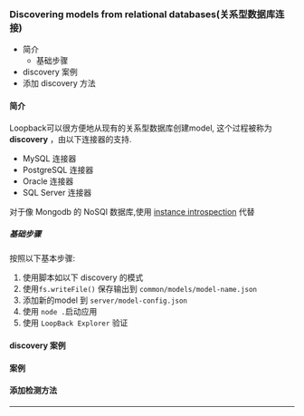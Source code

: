 ### Discovering models from relational databases(关系型数据库连接)

- 简介
    - 基础步骤
- discovery 案例
- 添加 discovery 方法

#### 简介

Loopback可以很方便地从现有的关系型数据库创建model, 这个过程被称为 __discovery__ ，由以下连接器的支持.  

- MySQL 连接器
- PostgreSQL 连接器
- Oracle 连接器
- SQL Server 连接器

对于像 Mongodb 的 NoSQl 数据库,使用 [instance introspection](https://docs.strongloop.com/display/public/LB/Creating+models+from+unstructured+data) 代替


##### 基础步骤

按照以下基本步骤:  

1. 使用脚本如以下 discovery 的模式
2. 使用`fs.writeFile()` 保存输出到 `common/models/model-name.json`
3. 添加新的model 到 `server/model-config.json`
4. 使用 `node .`启动应用
5. 使用 `LoopBack Explorer` 验证

#### discovery 案例


#### 案例

#### 添加检测方法















- - -
